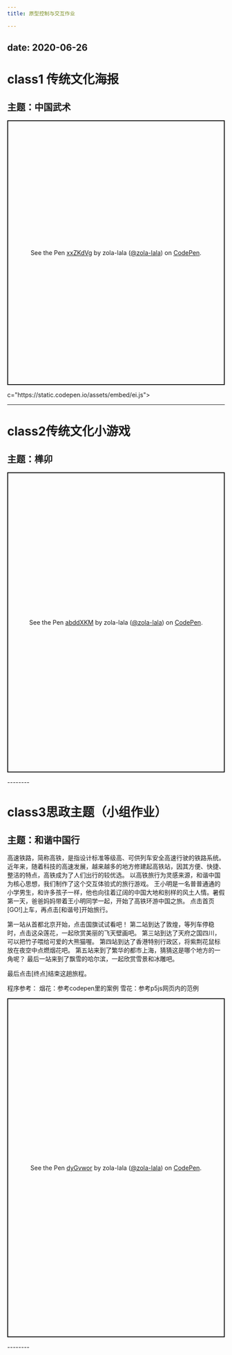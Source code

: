 ```yaml
---
title: 原型控制与交互作业

---
```

date: 2020-06-26 
--------
# class1 传统文化海报
## 主题：中国武术

<p class="codepen" data-height="613" data-theme-id="light" data-default-tab="result" data-user="zola-lala" data-slug-hash="xxZKdVg" style="height: 613px; box-sizing: border-box; display: flex; align-items: center; justify-content: center; border: 2px solid; margin: 1em 0; padding: 1em;" data-pen-title="xxZKdVg">
  <span>See the Pen <a href="https://codepen.io/zola-lala/pen/xxZKdVg">
  xxZKdVg</a> by zola-lala (<a href="https://codepen.io/zola-lala">@zola-lala</a>)
  on <a href="https://codepen.io">CodePen</a>.</span>
</p>
<script async src="https://static.codepen.io/assets/embed/ei.js"></script>c="https://static.codepen.io/assets/embed/ei.js"></script>


--------
# class2传统文化小游戏
## 主题：榫卯

<p class="codepen" data-height="695" data-theme-id="light" data-default-tab="result" data-user="zola-lala" data-slug-hash="abddXKM" style="height: 695px; box-sizing: border-box; display: flex; align-items: center; justify-content: center; border: 2px solid; margin: 1em 0; padding: 1em;" data-pen-title="abddXKM">
  <span>See the Pen <a href="https://codepen.io/zola-lala/pen/abddXKM">
  abddXKM</a> by zola-lala (<a href="https://codepen.io/zola-lala">@zola-lala</a>)
  on <a href="https://codepen.io">CodePen</a>.</span>
</p>
<script async src="https://static.codepen.io/assets/embed/ei.js"></script>
--------

# class3思政主题（小组作业）

## 主题：和谐中国行
高速铁路，简称高铁，是指设计标准等级高、可供列车安全高速行驶的铁路系统。近年来，随着科技的高速发展，越来越多的地方修建起高铁站，因其方便、快捷、整洁的特点，高铁成为了人们出行的较优选。
以高铁旅行为灵感来源，和谐中国为核心思想，我们制作了这个交互体验式的旅行游戏。
王小明是一名普普通通的小学男生，和许多孩子一样，他也向往着辽阔的中国大地和别样的风土人情。暑假第一天，爸爸妈妈带着王小明同学一起，开始了高铁环游中国之旅。
点击首页[GO!]上车，再点击[和谐号]开始旅行。

第一站从首都北京开始，点击国旗试试看吧！
第二站到达了敦煌，等列车停稳时，点击这朵莲花，一起欣赏美丽的飞天壁画吧。
第三站到达了天府之国四川，可以把竹子喂给可爱的大熊猫喔。
第四站到达了香港特别行政区，将紫荆花鼠标放在夜空中点燃烟花吧。
第五站来到了繁华的都市上海，猜猜这是哪个地方的一角呢？
最后一站来到了飘雪的哈尔滨，一起欣赏雪景和冰雕吧。

最后点击[终点]结束这趟旅程。

程序参考： 烟花：参考codepen里的案例 雪花：参考p5js网页内的范例


<p class="codepen" data-height="785" data-theme-id="light" data-default-tab="result" data-user="zola-lala" data-slug-hash="dyGvwor" style="height: 785px; box-sizing: border-box; display: flex; align-items: center; justify-content: center; border: 2px solid; margin: 1em 0; padding: 1em;" data-pen-title="dyGvwor">
  <span>See the Pen <a href="https://codepen.io/zola-lala/pen/dyGvwor">
  dyGvwor</a> by zola-lala (<a href="https://codepen.io/zola-lala">@zola-lala</a>)
  on <a href="https://codepen.io">CodePen</a>.</span>
</p>
<script async src="https://static.codepen.io/assets/embed/ei.js"></script>
--------